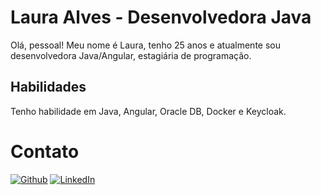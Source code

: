 # Laura Alves - Desenvolvedora Java

Olá, pessoal! 
Meu nome é Laura, tenho 25 anos e atualmente sou desenvolvedora Java/Angular, estagiária de programação.

## Habilidades

Tenho habilidade em Java, Angular, Oracle DB, Docker e Keycloak.


# Contato
[![Github](https://img.shields.io/badge/Github-357?style=for-the-badge&logo=Github&logoColor=fffff)](https://www.github.com/lauralves)
[![LinkedIn](https://img.shields.io/badge/LinkedIn-357?style=for-the-badge&logo=linkedin&logoColor=ffff)](https://www.linkedin.com/in/laura-alves-43510621a/#:~:text=www.linkedin.com/in/laura%2Dalves%2D43510621a)
